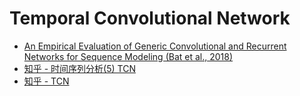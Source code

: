 # Temporal Convolutional Network

- [An Empirical Evaluation of Generic Convolutional and Recurrent Networks for Sequence Modeling (Bat et al., 2018)](https://arxiv.org/pdf/1803.01271.pdf)
- [知乎 - 时间序列分析(5) TCN](https://zhuanlan.zhihu.com/p/69919158)
- [知乎 - TCN](https://zhuanlan.zhihu.com/p/215849822)